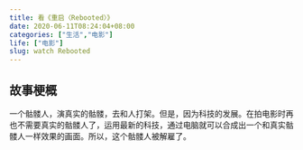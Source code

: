 ```yaml
---
title: 看《重启〈Rebooted〉》
date: 2020-06-11T08:24:04+08:00
categories: ["生活","电影"]
life: ["电影"]
slug: watch Rebooted
---
```


## 故事梗概

一个骷髅人，演真实的骷髅，去和人打架。但是，因为科技的发展。在拍电影时再也不需要真实的骷髅人了，运用最新的科技，通过电脑就可以合成出一个和真实骷髅人一样效果的画面。所以，这个骷髅人被解雇了。